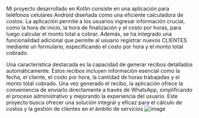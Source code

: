 Mi proyecto desarrollado en Kotlin consiste en una aplicación para teléfonos celulares Android diseñada como una eficiente calculadora de costos. 
La aplicación permite a los usuarios ingresar información crucial, como la hora de inicio, la hora de finalización y el costo por horas, para luego 
calcular el monto total a cobrar. Además, se ha integrado una funcionalidad adicional que permite al usuario registrar nuevos CLIENTES mediante 
un formulario, especificando el costo por hora y el monto total cobrado.

Una característica destacada es la capacidad de generar recibos detallados automáticamente. Estos recibos incluyen información esencial como la fecha, 
el cliente, el costo por hora, la cantidad de horas trabajadas y el monto total cobrado. Una vez generado el recibo, la aplicación ofrece la 
conveniencia de enviarlo directamente a través de WhatsApp, simplificando el proceso administrativo y mejorando la experiencia del usuario. 
Este proyecto busca ofrecer una solución integral y eficaz para el cálculo de costos y la gestión de clientes en el ámbito de servicios
![image](https://github.com/HaberlesLucas/App-Android/assets/107375478/ce55f507-55fc-4147-b921-2bf440b0efd3)
